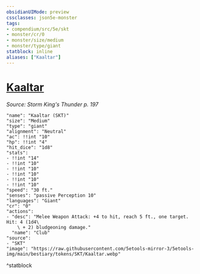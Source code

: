 ```yaml
---
obsidianUIMode: preview
cssclasses: json5e-monster
tags:
- compendium/src/5e/skt
- monster/cr/0
- monster/size/medium
- monster/type/giant
statblock: inline
aliases: ["Kaaltar"]
---
```

# [Kaaltar](Mechanics\bestiary\npc/kaaltar-skt.md)
*Source: Storm King's Thunder p. 197*  

```statblock
"name": "Kaaltar (SKT)"
"size": "Medium"
"type": "giant"
"alignment": "Neutral"
"ac": !!int "10"
"hp": !!int "4"
"hit_dice": "1d8"
"stats":
- !!int "14"
- !!int "10"
- !!int "10"
- !!int "10"
- !!int "10"
- !!int "10"
"speed": "30 ft."
"senses": "passive Perception 10"
"languages": "Giant"
"cr": "0"
"actions":
- "desc": "Melee Weapon Attack: +4 to hit, reach 5 ft., one target. Hit: 4 (1d4\
    \ + 2) bludgeoning damage."
  "name": "Club"
"source":
- "SKT"
"image": "https://raw.githubusercontent.com/5etools-mirror-3/5etools-img/main/bestiary/tokens/SKT/Kaaltar.webp"
```
^statblock